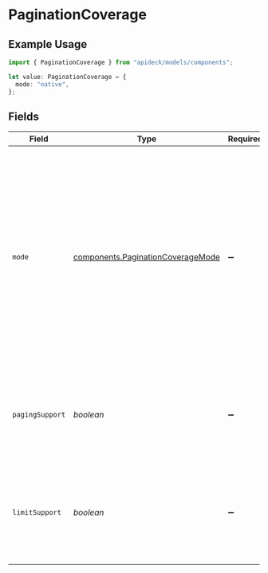 # PaginationCoverage

## Example Usage

```typescript
import { PaginationCoverage } from "apideck/models/components";

let value: PaginationCoverage = {
  mode: "native",
};
```

## Fields

| Field                                                                                                                                                                                                                        | Type                                                                                                                                                                                                                         | Required                                                                                                                                                                                                                     | Description                                                                                                                                                                                                                  | Example                                                                                                                                                                                                                      |
| ---------------------------------------------------------------------------------------------------------------------------------------------------------------------------------------------------------------------------- | ---------------------------------------------------------------------------------------------------------------------------------------------------------------------------------------------------------------------------- | ---------------------------------------------------------------------------------------------------------------------------------------------------------------------------------------------------------------------------- | ---------------------------------------------------------------------------------------------------------------------------------------------------------------------------------------------------------------------------- | ---------------------------------------------------------------------------------------------------------------------------------------------------------------------------------------------------------------------------- |
| `mode`                                                                                                                                                                                                                       | [components.PaginationCoverageMode](../../models/components/paginationcoveragemode.md)                                                                                                                                       | :heavy_minus_sign:                                                                                                                                                                                                           | How pagination is implemented on this connector. Native mode means Apideck is using the pagination parameters of the connector. With virtual pagination, the connector does not support pagination, but Apideck emulates it. | native                                                                                                                                                                                                                       |
| `pagingSupport`                                                                                                                                                                                                              | *boolean*                                                                                                                                                                                                                    | :heavy_minus_sign:                                                                                                                                                                                                           | Indicates whether the connector supports paging through results using the cursor parameter.                                                                                                                                  |                                                                                                                                                                                                                              |
| `limitSupport`                                                                                                                                                                                                               | *boolean*                                                                                                                                                                                                                    | :heavy_minus_sign:                                                                                                                                                                                                           | Indicates whether the connector supports changing the page size by using the limit parameter.                                                                                                                                |                                                                                                                                                                                                                              |